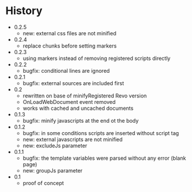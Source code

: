 History
================================================================================

- 0.2.5
    - new: external css files are not minified
- 0.2.4
    - replace chunks before setting markers
- 0.2.3
    - using markers instead of removing registered scripts directly
- 0.2.2
    - bugfix: conditional lines are ignored 
- 0.2.1
    - bugfix: external sources are included first 
- 0.2 
    - rewritten on base of minifyRegistered Revo version
    - OnLoadWebDocument event removed
    - works with cached and uncached documents
- 0.1.3 
    - bugfix: minify javascripts at the end ot the body
- 0.1.2 
    - bugfix: in some conditions scripts are inserted without script tag
    - new: external javascripts are not minified
    - new: excludeJs parameter
- 0.1.1
    - bugfix: the template variables were parsed without any error (blank page)
    - new: groupJs parameter
- 0.1
    - proof of concept
